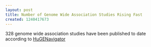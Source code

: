 ```yaml
---
layout: post
title: Number of Genome Wide Association Studies Rising Fast
created: 1240417673
---
```

328 genome wide association studies have been published to date according to <a href = "http://www.hugenavigator.net/HuGENavigator/startPageWatch.do"> HuGENavigator </a>
